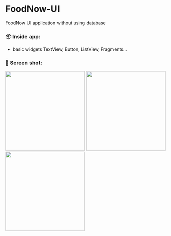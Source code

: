# FoodNow-UI
FoodNow UI application without using database

### :package: Inside app:
- basic widgets TextView, Button, ListView, Fragments... 

### :iphone: Screen shot:
<img src="https://user-images.githubusercontent.com/43869718/64752500-09c96300-d54a-11e9-8a3d-6132c5acbd70.png" width="250px"/> <img src="https://user-images.githubusercontent.com/43869718/64752501-0d5cea00-d54a-11e9-9f7c-db8b25d92e25.png" width="250px"/> <img src="https://user-images.githubusercontent.com/43869718/64752505-10f07100-d54a-11e9-9215-257c7bd5020f.png" width="250px"/>
 
